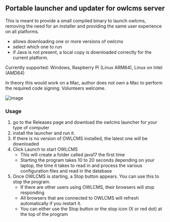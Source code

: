 ## Portable launcher and updater for owlcms server

This is meant to provide a small compiled binary to launch owlcms, removing the need for an installer
and providing the same user experience on all platforms.
- allows downloading one or more versions of owlcms
- select which one to run
- if Java is not present, a local copy is downloaded correctly for the current platform.

Currently supported: Windows, Raspberry Pi (Linux ARM64), Linux on Intel (AMD64)

In theory this would work on a Mac, author does not own a Mac to perform the required code signing. Volunteers welcome.

![image](https://github.com/user-attachments/assets/6baca710-a65a-4491-a1e5-5ff678bf88f7)


### Usage
1. go to the Releases page and download the owlcms launcher for your type of computer
2. install the launcher and run it.
3. If there is no version of OWLCMS installed, the latest one will be downloaded
4. Click Launch to start OWLCMS
   - This will create a folder called java17 the first time
   - Starting the program takes 10 to 20 seconds depending on your laptop, the time it takes to read in and process the various configuration files and read in the database
5. Once OWLCMS is starting, a Stop button appears.  You can use this to stop the program.
   - If there are other users using OWLCMS, their browsers will stop responding
   - All browsers that are connected to OWLCMS will refresh automatically if you restart it.
   - You can either use the Stop button or the stop icon (X or red dot) at the top of the program
